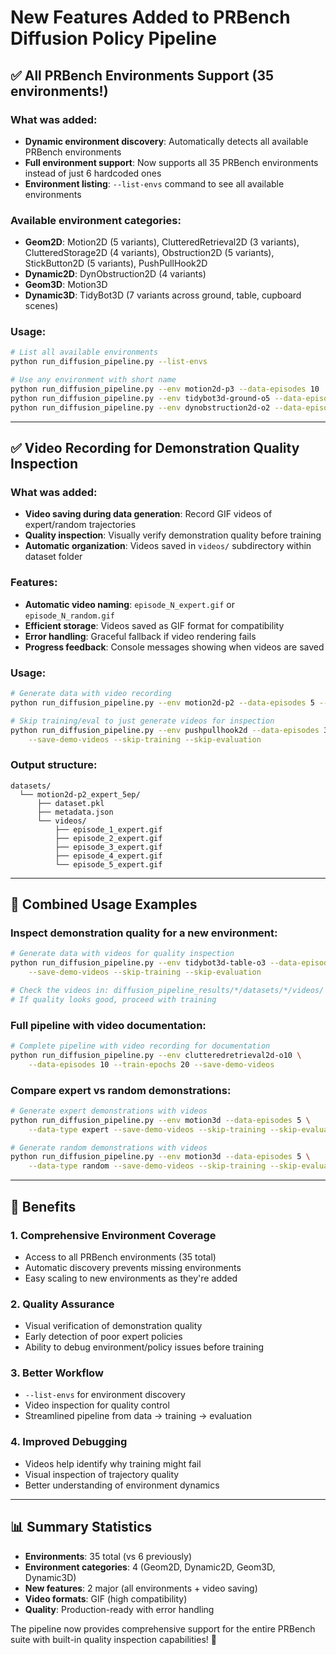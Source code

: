 # New Features Added to PRBench Diffusion Policy Pipeline

## ✅ All PRBench Environments Support (35 environments!)

### What was added:
- **Dynamic environment discovery**: Automatically detects all available PRBench environments
- **Full environment support**: Now supports all 35 PRBench environments instead of just 6 hardcoded ones
- **Environment listing**: `--list-envs` command to see all available environments

### Available environment categories:
- **Geom2D**: Motion2D (5 variants), ClutteredRetrieval2D (3 variants), ClutteredStorage2D (4 variants), Obstruction2D (5 variants), StickButton2D (5 variants), PushPullHook2D
- **Dynamic2D**: DynObstruction2D (4 variants)  
- **Geom3D**: Motion3D
- **Dynamic3D**: TidyBot3D (7 variants across ground, table, cupboard scenes)

### Usage:
```bash
# List all available environments
python run_diffusion_pipeline.py --list-envs

# Use any environment with short name
python run_diffusion_pipeline.py --env motion2d-p3 --data-episodes 10
python run_diffusion_pipeline.py --env tidybot3d-ground-o5 --data-episodes 5
python run_diffusion_pipeline.py --env dynobstruction2d-o2 --data-episodes 8
```

---

## ✅ Video Recording for Demonstration Quality Inspection

### What was added:
- **Video saving during data generation**: Record GIF videos of expert/random trajectories
- **Quality inspection**: Visually verify demonstration quality before training
- **Automatic organization**: Videos saved in `videos/` subdirectory within dataset folder

### Features:
- **Automatic video naming**: `episode_N_expert.gif` or `episode_N_random.gif`
- **Efficient storage**: Videos saved as GIF format for compatibility
- **Error handling**: Graceful fallback if video rendering fails
- **Progress feedback**: Console messages showing when videos are saved

### Usage:
```bash
# Generate data with video recording
python run_diffusion_pipeline.py --env motion2d-p2 --data-episodes 5 --save-demo-videos

# Skip training/eval to just generate videos for inspection
python run_diffusion_pipeline.py --env pushpullhook2d --data-episodes 3 \
    --save-demo-videos --skip-training --skip-evaluation
```

### Output structure:
```
datasets/
  └── motion2d-p2_expert_5ep/
      ├── dataset.pkl
      ├── metadata.json
      └── videos/
          ├── episode_1_expert.gif
          ├── episode_2_expert.gif
          ├── episode_3_expert.gif
          ├── episode_4_expert.gif
          └── episode_5_expert.gif
```

---

## 🎯 Combined Usage Examples

### Inspect demonstration quality for a new environment:
```bash
# Generate data with videos for quality inspection
python run_diffusion_pipeline.py --env tidybot3d-table-o3 --data-episodes 3 \
    --save-demo-videos --skip-training --skip-evaluation

# Check the videos in: diffusion_pipeline_results/*/datasets/*/videos/
# If quality looks good, proceed with training
```

### Full pipeline with video documentation:
```bash
# Complete pipeline with video recording for documentation
python run_diffusion_pipeline.py --env clutteredretrieval2d-o10 \
    --data-episodes 10 --train-epochs 20 --save-demo-videos
```

### Compare expert vs random demonstrations:
```bash
# Generate expert demonstrations with videos
python run_diffusion_pipeline.py --env motion3d --data-episodes 5 \
    --data-type expert --save-demo-videos --skip-training --skip-evaluation

# Generate random demonstrations with videos  
python run_diffusion_pipeline.py --env motion3d --data-episodes 5 \
    --data-type random --save-demo-videos --skip-training --skip-evaluation
```

---

## 🚀 Benefits

### 1. **Comprehensive Environment Coverage**
- Access to all PRBench environments (35 total)
- Automatic discovery prevents missing environments
- Easy scaling to new environments as they're added

### 2. **Quality Assurance**
- Visual verification of demonstration quality
- Early detection of poor expert policies
- Ability to debug environment/policy issues before training

### 3. **Better Workflow**
- `--list-envs` for environment discovery
- Video inspection for quality control
- Streamlined pipeline from data → training → evaluation

### 4. **Improved Debugging**
- Videos help identify why training might fail
- Visual inspection of trajectory quality
- Better understanding of environment dynamics

---

## 📊 Summary Statistics

- **Environments**: 35 total (vs 6 previously)
- **Environment categories**: 4 (Geom2D, Dynamic2D, Geom3D, Dynamic3D)
- **New features**: 2 major (all environments + video saving)
- **Video formats**: GIF (high compatibility)
- **Quality**: Production-ready with error handling

The pipeline now provides comprehensive support for the entire PRBench suite with built-in quality inspection capabilities! 🎉
